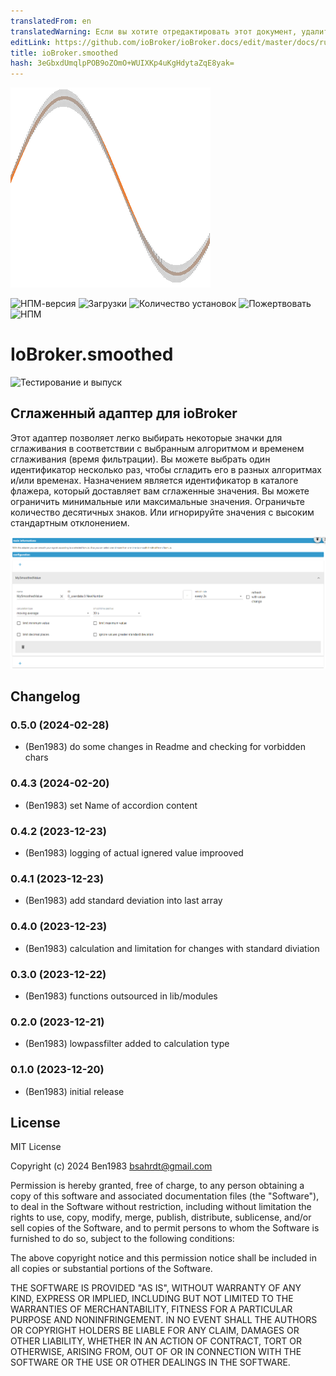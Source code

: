 ```yaml
---
translatedFrom: en
translatedWarning: Если вы хотите отредактировать этот документ, удалите поле «translationFrom», в противном случае этот документ будет снова автоматически переведен
editLink: https://github.com/ioBroker/ioBroker.docs/edit/master/docs/ru/adapterref/iobroker.smoothed/README.md
title: ioBroker.smoothed
hash: 3eGbxdUmqlpPOB9oZOmO+WUIXKp4uKgHdytaZqE8yak=
---
```

![Логотип](../../../en/adapterref/iobroker.smoothed/admin/smoothed.png)

![НПМ-версия](https://img.shields.io/npm/v/iobroker.smoothed.svg)
![Загрузки](https://img.shields.io/npm/dm/iobroker.smoothed.svg)
![Количество установок](https://iobroker.live/badges/smoothed-installed.svg)
![Пожертвовать](https://img.shields.io/badge/paypal-donate%20|%20spenden-blue.svg)
![НПМ](https://nodei.co/npm/iobroker.smoothed.png?downloads=true)

# IoBroker.smoothed
![Тестирование и выпуск](https://github.com/BenAhrdt/iobroker.smoothed/workflows/Test%20and%20Release/badge.svg)

## Сглаженный адаптер для ioBroker
Этот адаптер позволяет легко выбирать некоторые значки для сглаживания в соответствии с выбранным алгоритмом и временем сглаживания (время фильтрации).
Вы можете выбрать один идентификатор несколько раз, чтобы сгладить его в разных алгоритмах и/или временах.
Назначением является идентификатор в каталоге флажера, который доставляет вам сглаженные значения.
Вы можете ограничить минимальные или максимальные значения.
Ограничьте количество десятичных знаков.
Или игнорируйте значения с высоким стандартным отклонением.

![альтернативный текст](../../../en/adapterref/iobroker.smoothed/image.png)

## Changelog
<!--
	Placeholder for the next version (at the beginning of the line):
	### **WORK IN PROGRESS**
-->
### 0.5.0 (2024-02-28)
* (Ben1983) do some changes in Readme and checking for vorbidden chars

### 0.4.3 (2024-02-20)
* (Ben1983) set Name of accordion content

### 0.4.2 (2023-12-23)
* (Ben1983) logging of actual ignered value improoved

### 0.4.1 (2023-12-23)
* (Ben1983) add standard deviation into last array

### 0.4.0 (2023-12-23)
* (Ben1983) calculation and limitation for changes with standard diviation

### 0.3.0 (2023-12-22)
* (Ben1983) functions outsourced in lib/modules

### 0.2.0 (2023-12-21)
* (Ben1983) lowpassfilter added to calculation type

### 0.1.0 (2023-12-20)
* (Ben1983) initial release

## License
MIT License

Copyright (c) 2024 Ben1983 <bsahrdt@gmail.com>

Permission is hereby granted, free of charge, to any person obtaining a copy
of this software and associated documentation files (the "Software"), to deal
in the Software without restriction, including without limitation the rights
to use, copy, modify, merge, publish, distribute, sublicense, and/or sell
copies of the Software, and to permit persons to whom the Software is
furnished to do so, subject to the following conditions:

The above copyright notice and this permission notice shall be included in all
copies or substantial portions of the Software.

THE SOFTWARE IS PROVIDED "AS IS", WITHOUT WARRANTY OF ANY KIND, EXPRESS OR
IMPLIED, INCLUDING BUT NOT LIMITED TO THE WARRANTIES OF MERCHANTABILITY,
FITNESS FOR A PARTICULAR PURPOSE AND NONINFRINGEMENT. IN NO EVENT SHALL THE
AUTHORS OR COPYRIGHT HOLDERS BE LIABLE FOR ANY CLAIM, DAMAGES OR OTHER
LIABILITY, WHETHER IN AN ACTION OF CONTRACT, TORT OR OTHERWISE, ARISING FROM,
OUT OF OR IN CONNECTION WITH THE SOFTWARE OR THE USE OR OTHER DEALINGS IN THE
SOFTWARE.